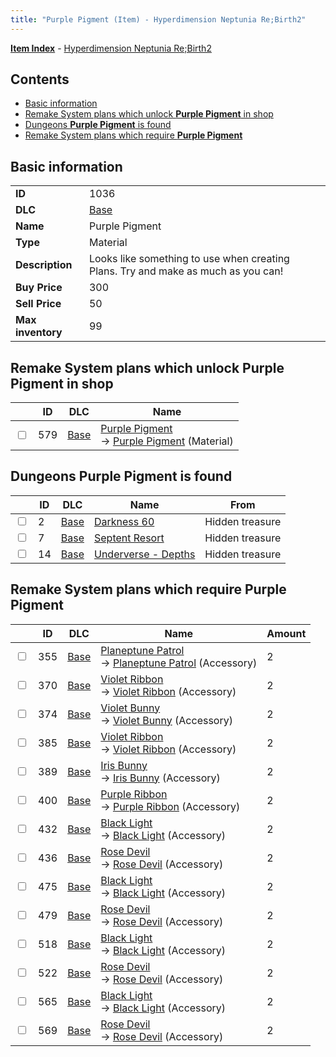 ```yaml
---
title: "Purple Pigment (Item) - Hyperdimension Neptunia Re;Birth2"
---
```


[**Item Index**](/neptunia/rb2/item/index.html) - [Hyperdimension Neptunia Re;Birth2](/neptunia/rb2)

## Contents

- [Basic information](#basic-information)
- [Remake System plans which unlock **Purple Pigment** in shop](#remake-system-plans-which-unlock-purple-pigment-in-shop)
- [Dungeons **Purple Pigment** is found](#dungeons-purple-pigment-is-found)
- [Remake System plans which require **Purple Pigment**](#remake-system-plans-which-require-purple-pigment)

## Basic information

|   |   |
| -- | -- |
| **ID** | 1036 |
| **DLC** | [Base](/neptunia/rb2/dlc/0-base.html) |
| **Name** | Purple Pigment |
| **Type** | Material |
| **Description** | Looks like something to use when creating Plans. Try and make as much as you can! |
| **Buy Price** | 300 |
| **Sell Price** | 50 |
| **Max inventory** | 99 |

## Remake System plans which unlock **Purple Pigment** in shop

|    | ID | DLC | Name |
| -- | -- | --- | ---- |
| <input type="checkbox" id="rb2-remake-0-579" class="trackbox" /> | 579 | [Base](/neptunia/rb2/dlc/0-base.html) | [Purple Pigment](/neptunia/rb2/remake/0-579-purple-pigment.html)<br />→ [Purple Pigment](/neptunia/rb2/item/0-1036-purple-pigment.html) (Material) |

## Dungeons **Purple Pigment** is found

|    | ID | DLC | Name | From |
| -- | -- | --- | ---- | ---- |
| <input type="checkbox" id="rb2-dungeon-0-2" class="trackbox" /> | 2 | [Base](/neptunia/rb2/dlc/0-base.html) | [Darkness 60](/neptunia/rb2/dungeon/0-2-darkness-60.html) | Hidden treasure |
| <input type="checkbox" id="rb2-dungeon-0-7" class="trackbox" /> | 7 | [Base](/neptunia/rb2/dlc/0-base.html) | [Septent Resort](/neptunia/rb2/dungeon/0-7-septent-resort.html) | Hidden treasure |
| <input type="checkbox" id="rb2-dungeon-0-14" class="trackbox" /> | 14 | [Base](/neptunia/rb2/dlc/0-base.html) | [Underverse - Depths](/neptunia/rb2/dungeon/0-14-underverse-depths.html) | Hidden treasure |

## Remake System plans which require **Purple Pigment**

|    | ID | DLC | Name | Amount |
| -- | -- | --- | ---- | ------ |
| <input type="checkbox" id="rb2-remake-0-355" class="trackbox" /> | 355 | [Base](/neptunia/rb2/dlc/0-base.html) | [Planeptune Patrol](/neptunia/rb2/remake/0-355-planeptune-patrol.html)<br />→ [Planeptune Patrol](/neptunia/rb2/item/0-2189-planeptune-patrol.html) (Accessory) | 2 |
| <input type="checkbox" id="rb2-remake-0-370" class="trackbox" /> | 370 | [Base](/neptunia/rb2/dlc/0-base.html) | [Violet Ribbon](/neptunia/rb2/remake/0-370-violet-ribbon.html)<br />→ [Violet Ribbon](/neptunia/rb2/item/0-2238-violet-ribbon.html) (Accessory) | 2 |
| <input type="checkbox" id="rb2-remake-0-374" class="trackbox" /> | 374 | [Base](/neptunia/rb2/dlc/0-base.html) | [Violet Bunny](/neptunia/rb2/remake/0-374-violet-bunny.html)<br />→ [Violet Bunny](/neptunia/rb2/item/0-2242-violet-bunny.html) (Accessory) | 2 |
| <input type="checkbox" id="rb2-remake-0-385" class="trackbox" /> | 385 | [Base](/neptunia/rb2/dlc/0-base.html) | [Violet Ribbon](/neptunia/rb2/remake/0-385-violet-ribbon.html)<br />→ [Violet Ribbon](/neptunia/rb2/item/0-2287-violet-ribbon.html) (Accessory) | 2 |
| <input type="checkbox" id="rb2-remake-0-389" class="trackbox" /> | 389 | [Base](/neptunia/rb2/dlc/0-base.html) | [Iris Bunny](/neptunia/rb2/remake/0-389-iris-bunny.html)<br />→ [Iris Bunny](/neptunia/rb2/item/0-2291-iris-bunny.html) (Accessory) | 2 |
| <input type="checkbox" id="rb2-remake-0-400" class="trackbox" /> | 400 | [Base](/neptunia/rb2/dlc/0-base.html) | [Purple Ribbon](/neptunia/rb2/remake/0-400-purple-ribbon.html)<br />→ [Purple Ribbon](/neptunia/rb2/item/0-2317-purple-ribbon.html) (Accessory) | 2 |
| <input type="checkbox" id="rb2-remake-0-432" class="trackbox" /> | 432 | [Base](/neptunia/rb2/dlc/0-base.html) | [Black Light](/neptunia/rb2/remake/0-432-black-light.html)<br />→ [Black Light](/neptunia/rb2/item/0-2349-black-light.html) (Accessory) | 2 |
| <input type="checkbox" id="rb2-remake-0-436" class="trackbox" /> | 436 | [Base](/neptunia/rb2/dlc/0-base.html) | [Rose Devil](/neptunia/rb2/remake/0-436-rose-devil.html)<br />→ [Rose Devil](/neptunia/rb2/item/0-2353-rose-devil.html) (Accessory) | 2 |
| <input type="checkbox" id="rb2-remake-0-475" class="trackbox" /> | 475 | [Base](/neptunia/rb2/dlc/0-base.html) | [Black Light](/neptunia/rb2/remake/0-475-black-light.html)<br />→ [Black Light](/neptunia/rb2/item/0-2406-black-light.html) (Accessory) | 2 |
| <input type="checkbox" id="rb2-remake-0-479" class="trackbox" /> | 479 | [Base](/neptunia/rb2/dlc/0-base.html) | [Rose Devil](/neptunia/rb2/remake/0-479-rose-devil.html)<br />→ [Rose Devil](/neptunia/rb2/item/0-2410-rose-devil.html) (Accessory) | 2 |
| <input type="checkbox" id="rb2-remake-0-518" class="trackbox" /> | 518 | [Base](/neptunia/rb2/dlc/0-base.html) | [Black Light](/neptunia/rb2/remake/0-518-black-light.html)<br />→ [Black Light](/neptunia/rb2/item/0-2465-black-light.html) (Accessory) | 2 |
| <input type="checkbox" id="rb2-remake-0-522" class="trackbox" /> | 522 | [Base](/neptunia/rb2/dlc/0-base.html) | [Rose Devil](/neptunia/rb2/remake/0-522-rose-devil.html)<br />→ [Rose Devil](/neptunia/rb2/item/0-2469-rose-devil.html) (Accessory) | 2 |
| <input type="checkbox" id="rb2-remake-0-565" class="trackbox" /> | 565 | [Base](/neptunia/rb2/dlc/0-base.html) | [Black Light](/neptunia/rb2/remake/0-565-black-light.html)<br />→ [Black Light](/neptunia/rb2/item/0-2532-black-light.html) (Accessory) | 2 |
| <input type="checkbox" id="rb2-remake-0-569" class="trackbox" /> | 569 | [Base](/neptunia/rb2/dlc/0-base.html) | [Rose Devil](/neptunia/rb2/remake/0-569-rose-devil.html)<br />→ [Rose Devil](/neptunia/rb2/item/0-2536-rose-devil.html) (Accessory) | 2 |
